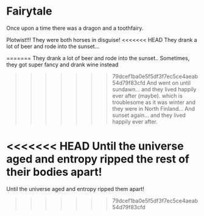 # Fairytale

Once upon a time there was a dragon and a toothfairy.

Plotwist!!! They were both horses in disguise!
<<<<<<< HEAD
They drank a lot of beer and rode into the sunset...

=======
They drank a lot of beer and rode into the sunset..
Sometimes, they got super fancy and drank wine instead
>>>>>>> 79dcef1ba0e5f5df3f7ec5ce4aeab54d79f83cfd
And went on until sundawn...
and they lived happily ever after (maybe).
which is troublesome as it was winter and they were in North Finland...
And sunset again...
and they lived happily ever after.


<<<<<<< HEAD
Until the universe aged and entropy ripped the rest of 
their bodies apart!
=======
Until the universe aged and entropy ripped them apart!
>>>>>>> 79dcef1ba0e5f5df3f7ec5ce4aeab54d79f83cfd
